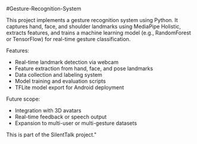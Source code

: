 #Gesture-Recognition-System

This project implements a gesture recognition system using Python. It captures hand, face, and shoulder landmarks using MediaPipe Holistic, extracts features, and trains a machine learning model (e.g., RandomForest or TensorFlow) for real-time gesture classification. 

Features:
- Real-time landmark detection via webcam
- Feature extraction from hand, face, and pose landmarks
- Data collection and labeling system
- Model training and evaluation scripts
- TFLite model export for Android deployment

Future scope:
- Integration with 3D avatars
- Real-time feedback or speech output
- Expansion to multi-user or multi-gesture datasets

This is part of the SilentTalk project."
